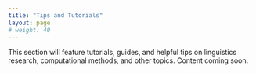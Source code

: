 ```yaml
---
title: "Tips and Tutorials"
layout: page
# weight: 40
---
```


This section will feature tutorials, guides, and helpful tips on linguistics research, computational methods, and other topics. Content coming soon.
